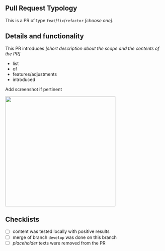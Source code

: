 ## Pull Request Typology

This is a PR of type `feat`/`fix`/`refactor` _[choose one]_.

## Details and functionality

This PR introduces _[short description about the scope and the contents of the PR]_

- list
- of
- features/adjustments
- introduced

Add screenshot if pertinent

<div style="display: flex; gap: 10px;">
    <img src= "... image source link ..." height="350">
    <!-- Add more images ad needed-->
</div>

## Checklists

- [ ] content was tested locally with positive results
- [ ] merge of branch `develop` was done on this branch
- [ ] _placeholder_ texts were removed from the PR